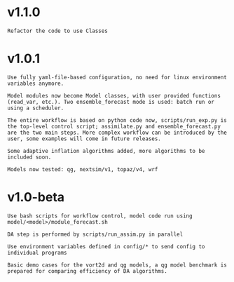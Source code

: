 # v1.1.0
    Refactor the code to use Classes

# v1.0.1

    Use fully yaml-file-based configuration, no need for linux environment variables anymore.

    Model modules now become Model classes, with user provided functions (read_var, etc.). Two ensemble_forecast mode is used: batch run or using a scheduler.

    The entire workflow is based on python code now, scripts/run_exp.py is the top-level control script; assimilate.py and ensemble_forecast.py are the two main steps. More complex workflow can be introduced by the user, some examples will come in future releases.

    Some adaptive inflation algorithms added, more algorithms to be included soon.

    Models now tested: qg, nextsim/v1, topaz/v4, wrf


# v1.0-beta

    Use bash scripts for workflow control, model code run using model/<model>/module_forecast.sh

    DA step is performed by scripts/run_assim.py in parallel

    Use environment variables defined in config/* to send config to individual programs

    Basic demo cases for the vort2d and qg models, a qg model benchmark is prepared for comparing efficiency of DA algorithms.

